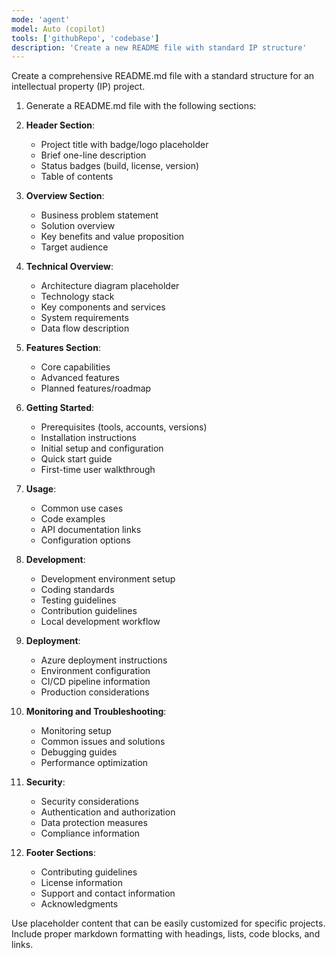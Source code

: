```yaml
---
mode: 'agent'
model: Auto (copilot)
tools: ['githubRepo', 'codebase']
description: 'Create a new README file with standard IP structure'
---
```

Create a comprehensive README.md file with a standard structure for an intellectual property (IP) project.

1. Generate a README.md file with the following sections:

2. **Header Section**:
   - Project title with badge/logo placeholder
   - Brief one-line description
   - Status badges (build, license, version)
   - Table of contents

3. **Overview Section**:
   - Business problem statement
   - Solution overview
   - Key benefits and value proposition
   - Target audience

4. **Technical Overview**:
   - Architecture diagram placeholder
   - Technology stack
   - Key components and services
   - System requirements
   - Data flow description

5. **Features Section**:
   - Core capabilities
   - Advanced features
   - Planned features/roadmap

6. **Getting Started**:
   - Prerequisites (tools, accounts, versions)
   - Installation instructions
   - Initial setup and configuration
   - Quick start guide
   - First-time user walkthrough

7. **Usage**:
   - Common use cases
   - Code examples
   - API documentation links
   - Configuration options

8. **Development**:
   - Development environment setup
   - Coding standards
   - Testing guidelines
   - Contribution guidelines
   - Local development workflow

9. **Deployment**:
   - Azure deployment instructions
   - Environment configuration
   - CI/CD pipeline information
   - Production considerations

10. **Monitoring and Troubleshooting**:
    - Monitoring setup
    - Common issues and solutions
    - Debugging guides
    - Performance optimization

11. **Security**:
    - Security considerations
    - Authentication and authorization
    - Data protection measures
    - Compliance information

12. **Footer Sections**:
    - Contributing guidelines
    - License information
    - Support and contact information
    - Acknowledgments

Use placeholder content that can be easily customized for specific projects. Include proper markdown formatting with headings, lists, code blocks, and links.